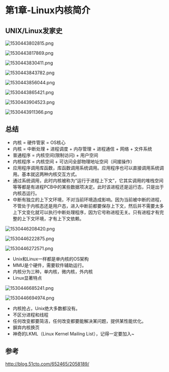 # 第1章-Linux内核简介

## UNIX/Linux发家史

![1530443802815.png](image/1530443802815.png)

![1530443817869.png](image/1530443817869.png)

![1530443830411.png](image/1530443830411.png)

![1530443843782.png](image/1530443843782.png)

![1530443856044.png](image/1530443856044.png)

![1530443865421.png](image/1530443865421.png)

![1530443904523.png](image/1530443904523.png)

![1530443911366.png](image/1530443911366.png)

## 总结

* 内核 = 硬件管家 = OS核心
* 内核 = 中断处理 + 进程调度 + 内存管理 + 进程通信 + 网络 + 文件系统
* 普通程序 = 内核空间(限制访问) + 用户空间
* 内核程序 = 内核空间 + 可访问全部物理地址空间（间接操作）
* 应用程序调用库函数，库函数调用系统调用。应用程序也可以直接调用系统调用。基本就这两种内核交互方式。
* 通过系统调用，此时内核被称为“运行于进程上下文”，它其实调用的堆栈空间等等都是有进程PCB中的某些数据项决定。此时该进程还是运行态，只是出于内核态运行。
* 中断有独立的上下文环境，不对当前环境造成影响。因为当前被中断的进程，不管处于内核态还是用户态，进入中断前都要保存上下文，然后并不需要太多上下文变化就可以执行中断处理程序，因为它号称进程无关。只有进程才有完整的上下文环境，才有上下文依赖。

![1530446208420.png](image/1530446208420.png)

![1530446222875.png](image/1530446222875.png)

![1530446272571.png](image/1530446272571.png)

* Unix和Linux一样都是单内核的OS架构
* MMU是个硬件，需要软件辅助运行。
* 内核分为三种，单内核，微内核，外内核
* Linux显著特点

![1530446685241.png](image/1530446685241.png)

![1530446694974.png](image/1530446694974.png)

* 内核抢占，Unix绝大多数都没有。
* 不区分进程和线程
* 任何改变都要简洁，任何改变都要能解决某问题，提供某性能优化。
* 摒弃内核换页
* 神奇的LKML（Linux Kernel Mailing List），记得一定要加入~








## 参考

<http://blog.51cto.com/652465/2058189/>
